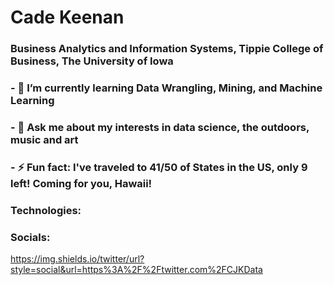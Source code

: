 # Cade Keenan 
### Business Analytics and Information Systems, Tippie College of Business, The University of Iowa
### - 🔭 I’m currently learning Data Wrangling, Mining, and Machine Learning
### - 💬 Ask me about my interests in data science, the outdoors, music and art
### - ⚡ Fun fact: I've traveled to 41/50 of States in the US, only 9 left! Coming for you, Hawaii!
### Technologies: 
### Socials: 

https://img.shields.io/twitter/url?style=social&url=https%3A%2F%2Ftwitter.com%2FCJKData
<!--
**cadekeenan/cadekeenan** is a ✨ _special_ ✨ repository because its `README.md` (this file) appears on your GitHub profile.


-->
